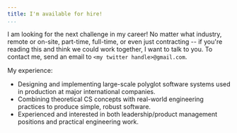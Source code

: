 ```yaml
---
title: I'm available for hire!
...
```


I am looking for the next challenge in my career!
No matter what industry, remote or on-site, part-time, full-time, or even just contracting -- if you're reading this and think we could work together, I want to talk to you.
To contact me, send an email to `<my twitter handle>@gmail.com`.

My experience:

- Designing and implementing large-scale polyglot software systems used in production at major international companies.
- Combining theoretical CS concepts with real-world engineering practices to produce simple, robust software.
- Experienced and interested in both leadership/product management positions and practical engineering work.
